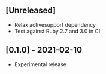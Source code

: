 ## [Unreleased]

- Relax activesupport dependency
- Test against Ruby 2.7 and 3.0 in CI

## [0.1.0] - 2021-02-10

- Experimental release
